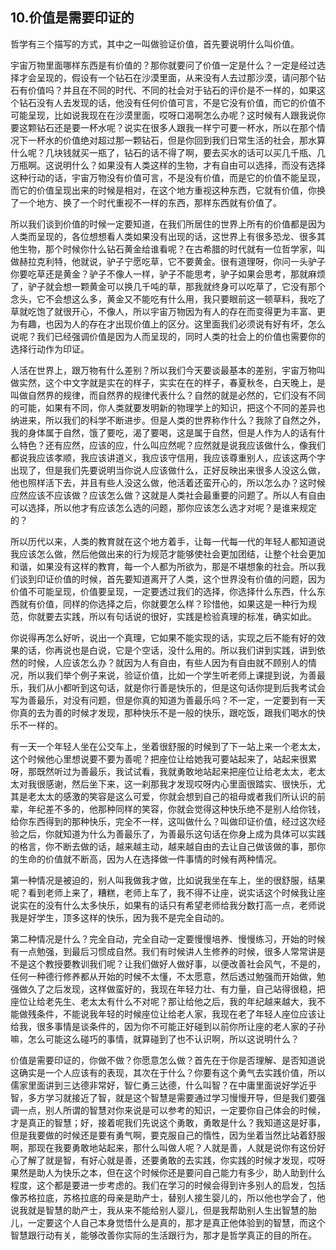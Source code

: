## 10.价值是需要印证的
哲学有三个描写的方式，其中之一叫做验证价值，首先要说明什么叫价值。


宇宙万物里面哪样东西是有价值的？那你就要问了价值一定是什么？一定是经过选择才会呈现的，假设有一个钻石在沙漠里面，从来没有人去过那沙漠，请问那个钻石有价值吗？并且在不同的时代、不同的社会对于钻石的评价是不一样的，如果这个钻石没有人去发现的话，他没有任何价值可言，不是它没有价值，而它的价值不可能呈现，比如说我现在在沙漠里面，哎呀口渴啊怎么办呢？这时候有人跟我说你要这颗钻石还是要一杯水呢？说实在很多人跟我一样宁可要一杯水，所以在那个情况下一杯水的价值绝对超过那一颗钻石，但是你回到我们日常生活的社会，那水算什么呢？几块钱就买一瓶了，钻石的话不得了啊，要去买水的话可以买几千瓶、几万瓶啊。这说明什么？如果没有人类这样的生物，才有自由可以选择，而没有选择这种行动的话，宇宙万物没有价值可言，不是没有价值，而是它的价值不能呈现，而它的价值呈现出来的时候是相对，在这个地方重视这种东西，它就有价值，你换了一个地方、换了一个时代重视不一样的东西，那样东西就有价值了。


所以我们谈到价值的时候一定要知道，在我们所居住的世界上所有的价值都是因为人类而呈现的，各位想想看人类如果没有出现的话，这世界上有很多恐龙、很多其他生物，那个时候你什么钻石黄金给谁看呢？在古希腊的时代就有一位哲学家，叫做赫拉克利特，他就说，驴子宁愿吃草，它不要黄金。很有道理呀，你问一头驴子你要吃草还是黄金？驴子不像人一样，驴子不能思考，驴子如果会思考，那就麻烦了，驴子就会想一颗黄金可以换几千吨的草，那我就终身可以吃草了，它没有那个念头，它不会想这么多，黄金又不能吃有什么用，我只要眼前这一顿草料，我吃了草就吃饱了就很开心，不像人，所以宇宙万物因为有人的存在而变得更为丰富、更为有趣，也因为人的存在才出现价值上的区分。这里面我们必须说有好有坏，怎么说呢？我们已经强调价值是因为人而呈现的，同时人类的社会上的价值也需要你的选择行动作为印证。


人活在世界上，跟万物有什么差别？所以我们今天要谈最基本的差别，宇宙万物叫做实然，这个中文字就是实在的样子，实实在在的样子，春夏秋冬，白天晚上，是叫做自然界的规律，而自然界的规律代表什么？自然的就是必然的，它们没有不同的可能，如果有不同，你人类就要发明新的物理学上的知识，把这个不同的差异也纳进来，所以我们的科学不断进步。但是人类的世界称作什么？我除了自然之外，我的身体属于自然，饿了要吃，渴了要喝，这是属于自然，但是人作为人的话有什么特色？还有应然，应该的应，什么叫应然呢？应然就是说我应该做什么，像我们都说我应该孝顺，我应该讲道义，我应该守信用，我应该尊重别人，应该这两个字出现了，但是我们先要说明当你说人应该做什么，正好反映出来很多人没这么做，他也照样活下去，并且有些人没这么做，他活着还蛮开心的，所以怎么办？这时候应然应该不应该做？应该怎么做？这就是人类社会最重要的问题了。所以人有自由可以选择，所以他才有应该怎么选的问题，那你应该怎么选才对呢？是谁来规定的？


所以历代以来，人类的教育就在这个地方着手，让每一代每一代的年轻人都知道说我应该怎么做，然后他做出来的行为规范才能够使社会更加团结，让整个社会更加和谐，如果没有这样的教育，每一个人都为所欲为，那是不堪想象的社会。所以我们谈到印证价值的时候，首先要知道离开了人类，这个世界没有价值的问题，因为价值不可能呈现，价值要呈现，一定要透过我们的选择，你选择什么东西，什么东西就有价值，同样的你选择之后，你就要怎么样？珍惜他，如果这是一种行为规范，你就要去实践，所以有句话说的很好，实践是检验真理的标准，确实如此。


你说得再怎么好听，说出一个真理，它如果不能实现的话，实现之后不能有好的效果的话，你再说也是白说，它是个空话，没什么用的。所以我们讲到实践，讲到依然的时候，人应该怎么办？就因为人有自由，有些人因为有自由就不顾别人的情况，所以我们举个例子来说，验证价值，比如一个学生听老师上课提到说，为善最乐，我们从小都听到这句话，就是你行善是快乐的，但是这句话你提到后我考试会写为善最乐，对没有问题，但是你真的知道为善最乐吗？不一定，一定要到有一天你真的去为善的时候才发现，那种快乐不是一般的快乐，跟吃饭，跟我们喝水的快乐不一样的。


有一天一个年轻人坐在公交车上，坐着很舒服的时候到了下一站上来一个老太太，这个时候他心里想说要不要为善呢？把座位让给她我可要站起来了，站起来很累呀，那既然听过为善最乐，我试试看，我就勇敢地站起来把座位让给老太太，老太太对我很感谢，然后坐下来，这一刹那我才发现哎呀内心里面很踏实、很快乐，尤其是老太太的感激的笑容是这么可爱，你就会想到自己的祖母或者我们所认识的前辈，年纪差不多的，他那种同样的笑容，你就会觉得这种快乐绝不是别人给你钱，给你东西得到的那种快乐，完全不一样，这叫做什么？叫做印证价值，经过这次经验之后，你就知道为什么为善最乐了，为善最乐这句话在你身上成为具体可以实践的格言，你不断去做的话，越来越主动，越来越自由的去让自己做该做的事，那你的生命的价值就不断高，因为人在选择做一件事情的时候有两种情况。


第一种情况是被迫的，别人叫我做我才做，比如说我坐在车上，坐的很舒服，结果呢？看到老师上来了，糟糕，老师上车了，我不得不让座，说实话这个时候我让座说实在的没有什么太多快乐，如果有的话只有希望老师给我分数打高一点，老师说我是好学生，顶多这样的快乐，因为我不是完全自动的。


第二种情况是什么？完全自动，完全自动一定要慢慢培养、慢慢练习，开始的时候有一点勉强，到最后习惯成自然。我们有时候讲人生修养的时候，很多人常常讲是不是这个教授要教训我们呢？让我们做好人做好事，以便改善社会风气，不是的，任何一种德行修养都从开始的时候不太懂，不太愿意，然后透过勉强而开始做，勉强做久了之后发现，这样做蛮好的，我现在年轻力壮、有力量，自己站得很稳，把座位让给老先生、老太太有什么不对呢？那让给他之后，我的年纪越来越大，我不能做残条件，不能说我年轻的时候座位让给老人家，我现在老了年轻人座位应该让给我，很多事情是谈条件的，因为你不可能正好碰到以前你所让座的老人家的子孙嘛，怎么可能这么碰巧的事情，就算碰到了也不认识啊，所以这说明什么？


价值是需要印证的，你做不做？你愿意怎么做？首先在于你是否理解、是否知道说这确实是一个人应该有的表现，其次在于什么？你要有这个勇气去实践价值，所以儒家里面讲到三达德非常好，智仁勇三达德，什么叫智？在中庸里面说好学近乎智，多方学习就接近了智，就是这个智慧是需要通过学习慢慢开导，但是我们要强调一点，别人所谓的智慧对你来说是可以参考的知识，一定要你自己体会的时候，才是真正的智慧；好，接着呢我们先说这个勇敢，勇敢是什么？我知道这是好事，但是我要做的时候还是要有勇气啊，要克服自己的惰性，因为坐着当然比站着舒服啊，那现在我要勇敢地站起来，那什么叫做人呢？人就是善，人就是说你有这份好心了解了就是智，有好心就是善，还要勇敢的去实践，你实践的时候才发现，哎呀果然是助人为快乐之本，但在这个时候你还是要问自己能力有多少，助人助到什么程度，这个都是要进一步考虑的。我们在学习的时候会得到许多别人的启发，包括像苏格拉底，苏格拉底的母亲是助产士，替别人接生婴儿的，所以他也学会了，他说我就是智慧的助产士，我从来不能给别人婴儿，但是我帮助别人生出智慧的胎儿，一定要这个人自己本身觉悟什么是真的，那才是真正他体验到的智慧，而这个智慧跟行动有关，能够改善你实际的生活跟行为，那才是哲学真正的目的所在。

